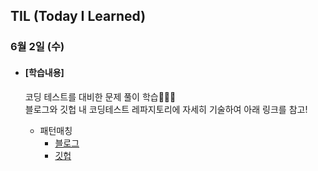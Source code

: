 ## TIL (Today I Learned)

### 6월 2일 (수)

- #### [학습내용]
  
  코딩 테스트를 대비한 문제 풀이 학습🧑🏻‍💻   
  블로그와 깃헙 내 코딩테스트 레파지토리에 자세히 기술하여 아래 링크를 참고!
  
  - 패턴매칭
    - [블로그](https://green1229.tistory.com/132)
    - [깃헙](https://github.com/GREENOVER/CodingTest/tree/main/패턴매칭)

